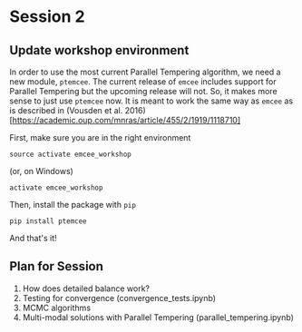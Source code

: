 # Session 2

## Update workshop environment

In order to use the most current Parallel Tempering algorithm, we need a new module, `ptemcee`. The current release of `emcee` includes support for Parallel Tempering but the upcoming release will not. So, it makes more sense to just use `ptemcee` now. It is meant to work the same way as `emcee` as is described in (Vousden et al. 2016)[https://academic.oup.com/mnras/article/455/2/1919/1118710]

First, make sure you are in the right environment
```
source activate emcee_workshop
```
(or, on Windows)
```
activate emcee_workshop
```
Then, install the package with `pip`
```
pip install ptemcee
```
And that's it!

## Plan for Session

1. How does detailed balance work?
2. Testing for convergence (convergence_tests.ipynb)
3. MCMC algorithms
4. Multi-modal solutions with Parallel Tempering (parallel_tempering.ipynb)
